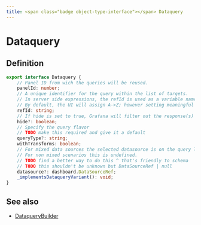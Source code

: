 ```yaml
---
title: <span class="badge object-type-interface"></span> Dataquery
---
```

# <span class="badge object-type-interface"></span> Dataquery

## Definition

```typescript
export interface Dataquery {
	// Panel ID from wich the queries will be reused.
	panelId: number;
	// A unique identifier for the query within the list of targets.
	// In server side expressions, the refId is used as a variable name to identify results.
	// By default, the UI will assign A->Z; however setting meaningful names may be useful.
	refId: string;
	// If hide is set to true, Grafana will filter out the response(s) associated with this query before returning it to the panel.
	hide?: boolean;
	// Specify the query flavor
	// TODO make this required and give it a default
	queryType?: string;
	withTransforms: boolean;
	// For mixed data sources the selected datasource is on the query level.
	// For non mixed scenarios this is undefined.
	// TODO find a better way to do this ^ that's friendly to schema
	// TODO this shouldn't be unknown but DataSourceRef | null
	datasource?: dashboard.DataSourceRef;
	_implementsDataqueryVariant(): void;
}

```
## See also

 * <span class="badge builder"></span> [DataqueryBuilder](./builder-DataqueryBuilder.md)
